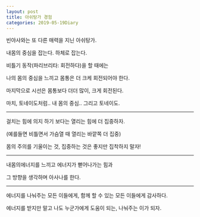 ```yaml
---
layout: post
title: 아쉬탕가 경험
categories: 2019-05-19Diary
---
```


빈야사와는 또 다른 매력을 지닌 아쉬탕가.

내몸의 중심을 잡는다. 하체로 잡는다.

비틀기 동작(파리브리타: 회전하다)을 할 때에는

나의 몸의 중심을 느끼고 몸통은 더 크케 회전되어야 한다.

마지막으로 시선은 몸통보다 더더 많이, 크게 회전된다.

마치, 토네이도처럼.. 내 몸의 중심.. 그리고 토네이도.

----

걸치는 힘에 의지 하기 보다는 열리는 힘에 더 집중하자.

(예를들면 비틀면서 가슴열 때 열리는 바깥쪽 더 집중)

몸의 주의를 기울이는 것, 집중하는 것은 좋지만 집착하지 말자!

----

내몸의에너지를 느끼고 에너지가 뻗어나가는 힘과

그 방향을 생각하며 아사나를 한다.

----

에너지를 나눠주는 모든 이들에게, 함께 할 수 있는 모든 이들에게 감사하다.

에너지를 받지만 말고 나도 누군가에게 도움이 되는, 나눠주는 이가 되자.